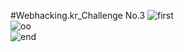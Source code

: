 #Webhacking.kr_Challenge No.3
![first](http://sori.ml/writeup/webhack/3/nono.PNG)  
![oo](http://sori.ml/writeup/webhack/3/inject.PNG)  
![end](http://sori.ml/writeup/webhack/3/solve.PNG)  
